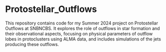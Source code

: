 # Protostellar_Outflows
This repository contains code for my Summer 2024 project on Protostellar Outflows at SNBNCBS. It explores the role of outflows in star formation and their observational aspects, focusing on physical parameters of outflow lobes in protoclusters using ALMA data, and includes simulations of the jets producing these outflows.
